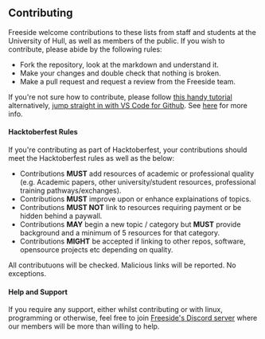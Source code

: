 ## Contributing <a name="contributing"></a>
Freeside welcome contributions to these lists from staff and students at the University of Hull, as well as members of the public. If you wish to contribute, please abide by the following rules:

- Fork the repository, look at the markdown and understand it. 
- Make your changes and double check that nothing is broken.
- Make a pull request and request a review from the Freeside team.

If you're not sure how to contribute, please follow [this handy tutorial](https://love.edwardcharl.es/contributing-to-the-freeside-srl/) alternatively, [jump straight in with VS Code for Github](https://github.dev/FreesideHull/StudentResources). See [here](https://docs.github.com/en/codespaces/developing-in-codespaces/web-based-editor) for more info.

#### Hacktoberfest Rules
If you're contributing as part of Hacktoberfest, your contributions should meet the Hacktoberfest rules as well as the below:

- Contributions **MUST** add resources of academic or professional quality (e.g. Academic papers, other university/student resources, professional training pathways/exchanges).
- Contributions **MUST** improve upon or enhance explainations of topics.
- Contributions **MUST NOT** link to resources requiring payment or be hidden behind a paywall.
- Contributions **MAY** begin a new topic / category but **MUST** provide background and a minimum of 5 resources for that category.
- Contributions **MIGHT** be accepted if linking to other repos, software, opensource projects etc depending on quality.

All contributuons will be checked. Malicious links will be reported. No exceptions.

#### Help and Support 
If you require any support, either whilst contributing or with linux, programming or otherwise, feel free to join [Freeside's Discord server](http://discord.freeside.co.uk/) where our members will be more than willing to help.
